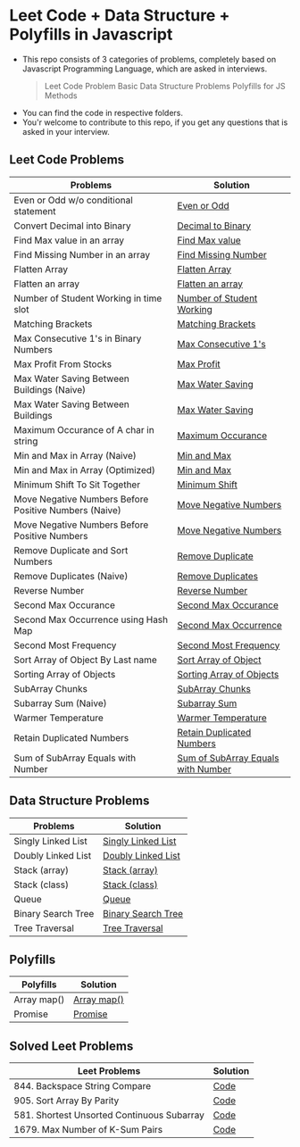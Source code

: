 # Leet Code + Data Structure + Polyfills in Javascript

- This repo consists of 3 categories of problems, completely based on Javascript Programming Language, which are asked in interviews.
  > Leet Code Problem
  > Basic Data Structure Problems
  > Polyfills for JS Methods
- You can find the code in respective folders.
- You'r welcome to contribute to this repo, if you get any questions that is asked in your interview.

## Leet Code Problems

| Problems                                              | Solution                                                                                   |
| ----------------------------------------------------- | ------------------------------------------------------------------------------------------ |
| Even or Odd w/o conditional statement                 | [Even or Odd](./code/even-or-odd-without-condition.js)                                     |
| Convert Decimal into Binary                           | [Decimal to Binary](./code/Convert-Decimal-into-Binary.js)                                 |
| Find Max value in an array                            | [Find Max value](./code/Find-Max-value-in-an-array.js)                                     |
| Find Missing Number in an array                       | [Find Missing Number](./code/Find-Missing-Number-in-an-array.js)                           |
| Flatten Array                                         | [Flatten Array](./code/Flatten-Array.js)                                                   |
| Flatten an array                                      | [Flatten an array](./code/Flatten-an-array.js)                                             |
| Number of Student Working in time slot                | [Number of Student Working](./code/MMT:-Number-of-Student-Working-in-time-slot.js)         |
| Matching Brackets                                     | [Matching Brackets](./code/Matching-Brackets.js)                                           |
| Max Consecutive 1's in Binary Numbers                 | [Max Consecutive 1's](./code/Max-Consecutive-1's-in-Binary-Numbers.js)                     |
| Max Profit From Stocks                                | [Max Profit](./code/Max-Profit-From-Stocks.js)                                             |
| Max Water Saving Between Buildings (Naive)            | [Max Water Saving](<./code/Max-Water-Saving-Between-Buildings-(Naive).js>)                 |
| Max Water Saving Between Buildings                    | [Max Water Saving](./code/Max-Water-Saving-Between-Buildings.js)                           |
| Maximum Occurance of A char in string                 | [Maximum Occurance](./code/Maximum-Occurance-of-A-char-in-string.js)                       |
| Min and Max in Array (Naive)                          | [Min and Max](<./code/Min-and-Max-in-Array-(Naive).js>)                                    |
| Min and Max in Array (Optimized)                      | [Min and Max](<./code/Min-and-Max-in-Array-(Optimized).js>)                                |
| Minimum Shift To Sit Together                         | [Minimum Shift](./code/Minimum-Shift-To-Sit-Together.js)                                   |
| Move Negative Numbers Before Positive Numbers (Naive) | [Move Negative Numbers](<./code/Move-Negative-Numbers-Before-Positive-Numbers-(Naive).js>) |
| Move Negative Numbers Before Positive Numbers         | [Move Negative Numbers](./code/Move-Negative-Numbers-Before-Positive-Numbers.js)           |
| Remove Duplicate and Sort Numbers                     | [Remove Duplicate](./code/Remove-Duplicate-and-Sort-Numbers.js)                            |
| Remove Duplicates (Naive)                             | [Remove Duplicates](<./code/Remove-Duplicates-(Naive).js>)                                 |
| Reverse Number                                        | [Reverse Number](./code/Reverse-Number.js)                                                 |
| Second Max Occurance                                  | [Second Max Occurance](./code/Second-Max-Occurance.js)                                     |
| Second Max Occurrence using Hash Map                  | [Second Max Occurrence](./code/Second-Max-Occurrence-using-Hash-Map.js)                    |
| Second Most Frequency                                 | [Second Most Frequency](./code/Second-Most-Frequency.js)                                   |
| Sort Array of Object By Last name                     | [Sort Array of Object](./code/Sort-Array-of-Object-By-Last-name.js)                        |
| Sorting Array of Objects                              | [Sorting Array of Objects](./code/Sorting-Array-of-Objects.js)                             |
| SubArray Chunks                                       | [SubArray Chunks](./code/SubArray-Chunks.js)                                               |
| Subarray Sum (Naive)                                  | [Subarray Sum](<./code/Subarray-Sum-(Naive).js>)                                           |
| Warmer Temperature                                    | [Warmer Temperature](./code/Warmer-Temperature.js)                                         |
| Retain Duplicated Numbers                             | [Retain Duplicated Numbers](./code/Retain-Duplicated-Numbers.js)                           |
| Sum of SubArray Equals with Number                    | [Sum of SubArray Equals with Number](./code/sum-of-subArray-to-a-value.js)                 |

## Data Structure Problems

| Problems           | Solution                                                        |
| ------------------ | --------------------------------------------------------------- |
| Singly Linked List | [Singly Linked List](./data-structures/1-singly-linked-list.js) |
| Doubly Linked List | [Doubly Linked List](./data-structures/2-doubly-linked-list.js) |
| Stack (array)      | [Stack (array)](./data-structures/3-stack-using-array.js)       |
| Stack (class)      | [Stack (class)](./data-structures/4-stack-using-class.js)       |
| Queue              | [Queue](./data-structures/5-queue-using-class.js)               |
| Binary Search Tree | [Binary Search Tree](./polyfills/6-binary-search-tree.js)       |
| Tree Traversal     | [Tree Traversal](./data-structures/7-tree-traversal.js)         |

## Polyfills

| Polyfills   | Solution                          |
| ----------- | --------------------------------- |
| Array map() | [Array map()](./polyfills/map.js) |
| Promise     | [Promise](./polyfills/promise.js) |

## Solved Leet Problems

| Leet Problems                              | Solution                                                       |
| ------------------------------------------ | -------------------------------------------------------------- |
| 844. Backspace String Compare              | [Code](./leet-solution/844.BackspaceStringCompare.js)          |
| 905. Sort Array By Parity                  | [Code](./leet-solution/905.SortArrayByParity.js)               |
| 581. Shortest Unsorted Continuous Subarray | [Code](./leet-solution/581.ShortestUnsortedContinuousSubarray) |
| 1679. Max Number of K-Sum Pairs            | [Code](./leet-solution/1679.MaxNumberofK-SumPairs.js)          |

